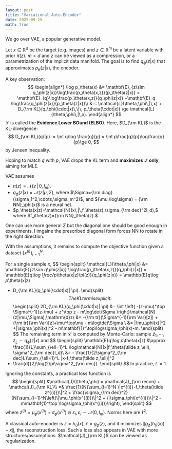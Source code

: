 ```yaml
---
layout: post
title: "Variational Auto-Encoder"
date: 2025-09-25
math: true
---
```


We go over VAE, a popular generative model.

Let $x\in \mathbb{R}^d$ be the target (e.g. images) and $z\in \mathbb{R}^m$ be a latent variable with prior $\pi(z)$. $m<d$ and $z$ can be viewed as a compression, or a parametrization of the implicit data manifold.
The goal is to find $q_\phi(z|x)$ that approximates $p_\theta(z|x),$ the encoder.

A key observation:
$$
\begin{align*}
\log p_\theta(x)
    &= \mathbf{E}_{z\sim q_\phi(z|x)}\log\frac{p_\theta(x,z)}{p_\theta(z|x)}
    = \mathbf{E}_{q}\log\frac{p_\theta(x,z)}{q_\phi(z|x)}
    +\mathbf{E}_q \log\frac{q_\phi(z|x)}{p_\theta(z|x)}\\ 
    &=: \mathcal{L}(\theta,\phi\,|\,x) + D_{\rm KL}(q_\phi(\cdot|x)\,\|\, p_\theta(\cdot|x))
\ge  \mathcal{L}(\theta,\phi\,|\,x).
\end{align*}  
$$
$\mathcal{L}$ is called the **Evidence Lower BOund (ELBO)**.
Here, $D_{\rm KL}$ is the KL-divergence:
$$
D_{\rm KL}(q\|p) := \int q\log \frac{q}{p} = \int p\frac{q}{p}\log\frac{q}{p}\ge 0,
$$
by Jensen inequality.

Hoping to match $q$ with $p$, VAE drops the KL term and **maximizes $\mathcal{L}$ only**, aiming for MLE.

VAE assumes

- $\pi(z)=\mathcal{N}(z\,|\,0,I_m)$.
- $q_\phi(z|x)=\mathcal{N}(z|\mu,\Sigma),$ where $\Sigma={\rm diag}(\sigma_1^2,\cdots,\sigma_m^2)$, and 
$(\mu,\log\sigma) = {\rm NN}_\phi(x)$ is a neural net.
- $p_\theta(x|z)=\mathcal{N}(x\,|\,f_\theta(z),\sigma_{\rm dec}^2I_d),$
where $f_\theta(z)={\rm NN}_\theta(z).$

One can use more general $\Sigma$ but the diagonal one should be good enough in experiments. I imgaine the prescribed diagonal form forces NN to rotate in the right direction.

With the assumptions, it remains to compute the objective function
given a dataset $\{x^{(i)}\}_{i=1}^N.$

For a single sample $x$,
$$
\begin{split}
\mathcal{L}(\theta,\phi|x)
&= \mathbb{E}_{z\sim q_\phi(z|x)} \log\frac{p_\theta(x,z)}{q_\phi(z|x)}
= \mathbb{E}_q\log \frac{p_\theta(x|z)\pi(z)}{q_\phi(z|x)}
= \mathbb{E}_q\log p_\theta(x|z)
- D_{\rm KL}(q_\phi(\cdot|x)\| \pi).
\end{split}
$$
The KL term is explicit:
$$
\begin{split}
2D_{\rm KL}(q_\phi(\cdot|x)\| \pi)
&= \int \left\{
        -(z-\mu)^\top \Sigma^{-1}(z-\mu)
        + z^\top z
        - m\log\det\Sigma
    \right\}\mathcal{N}(z|\mu,\Sigma)\,\mathrm{d}z\\ 
    &= -{\rm tr}(\Sigma^{-1}{\rm Var}[z])
        + {\rm tr}{\rm Var}[z]+\mu^\top\mu - m\log\det\Sigma \\ 
    &= \|\mu_\phi(x)\|^2 +\|\sigma_\phi(x)\|^2 - m\mathbf{1}^\top\log\sigma_\phi(x)-m.
\end{split}
$$
The remaining term in $\mathcal{L}$ is computed by Monte-Carlo:
sample $\tilde z_1,\cdots,\tilde z_L\sim q_\phi(z|x)$ and 
$$
\begin{split}
\mathbb{E}_q\log p_\theta(x|z)
&\approx \frac{1}{L}\sum_{\ell=1}^L \log\mathcal{N}(x|f_\theta(\tilde z_\ell), \sigma^2_{\rm dec}I_d)\\ 
&= - \frac{1}{2\sigma^2_{\rm dec}L}\sum_{\ell=1}^L \|x-f_\theta(\tilde z_\ell)\|^2 
- \frac{d}{2}\log(2\pi\sigma^2_{\rm dec}).
\end{split}
$$
In practice, $L=1$.

Ignoring the constants, a practical loss function is
$$
\begin{split}
&\mathcal{J}(\theta,\phi) =
\mathcal{J}_{\rm recon} + \mathcal{J}_{\rm KL}\\
=& 
    \frac{1}{N}\sum_{i=1}^N \|x^{(i)}-f_\theta(\tilde z^{(i)})\|^2 
     + \frac{\sigma_{\rm dec}^2}{N}\sum_{i=1}^N\left(\|\mu_\phi(x^{(i)})\|^2 + \|\sigma_\phi(x^{(i)})\|^2 - m\mathbf{1}^\top \log\sigma_\phi(x^{(i)})\right),
\end{split}
$$
where $\tilde z^{(i)}=\mu_\phi(x^{(i)}) + \sigma_\phi(x^{(i)})\odot \varepsilon_i, \varepsilon_i\sim \mathcal{N}(0,I_m).$ Norms here are $\ell^2$.

A classical auto-encoder is $z=h_\theta(x),\hat x=g_\phi(z)$, and it minimizes 
$\|g_\phi(h_\theta(x))-x\|,$ the reconstruction loss.
Such a loss also appears in VAE with more structures/assumptions.
$\mathcal{J}_{\rm KL}$ can be viewed as regularization.